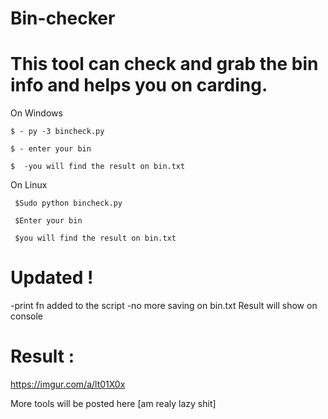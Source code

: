 # Bin-checker

# This tool can check and grab the bin info and helps you on carding.


On Windows

    $ - py -3 bincheck.py
    
    $ - enter your bin
    
    $  -you will find the result on bin.txt
    
    
On Linux 

     $Sudo python bincheck.py
     
     $Enter your bin 
     
     $you will find the result on bin.txt
     
     
 # Updated ! 
 -print fn added to the script
 -no more saving on bin.txt
 Result will show on console 
 # Result : 
 
https://imgur.com/a/lt01X0x
 
 More tools will be posted here [am realy lazy shit]
